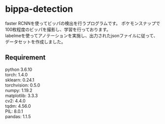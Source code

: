 # bippa-detection

faster RCNNを使ってビッパの検出を行うプログラムです。
ポケモンスナップで100枚程度のビッパを撮影し、学習を行っております。  
labelmeを使ってアノテーションを実施し、出力されたjsonファイルに従って、データセットを作成しました。

## Requirement
python 3.6.10  
torch: 1.4.0  
sklearn: 0.24.1  
torchvision: 0.5.0  
numpy: 1.19.2  
matplotlib: 3.3.3  
cv2: 4.4.0  
tqdm: 4.56.0  
PIL: 8.0.1  
pandas: 1.1.5 
